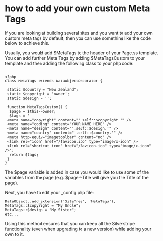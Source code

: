 # how to add your own custom Meta Tags
If you are looking at building several sites and you want to add your own custom meta tags by default, then you can use something like the code below to achieve this. 

Usually, you would add $MetaTags to the header of your Page.ss template.  You can add further Meta Tags by adding $MetaTagsCustom to your template and then adding the following class to your php code:

~~~ {php}

<?php
Class MetaTags extends DataObjectDecorator {

 static $country = "New Zealand";
 static $copyright = 'owner';
 static $design = '';

 function MetaTagsCustom() {
  $page = $this->owner;
  $tags = '
 <meta name="copyright" content="'.self::$copyright.'" />
 <meta name="coding" content="YOUR NAME HERE" />
 <meta name="design" content="'.self::$design.'" />
 <meta name="country" content="'.self::$country.'" />
 <meta http-equiv="imagetoolbar" content="no" />
 <link rel="icon" href="/favicon.ico" type="image/x-icon" />
 <link rel="shortcut icon" href="/favicon.ico" type="image/x-icon" />';
  return $tags;
 }
}

~~~

The $page variable is added in case you would like to use some of the variables from the page (e.g. $page->Title will give you the Title of the page).

Next, you have to edit your _config.php file:

~~~ {php}
DataObject::add_extension('SiteTree', 'MetaTags');
MetaTags::$copyright = "My Uncle";
MetaTags::$design = "My Sister";
etc...
~~~

Using this method ensures that you can keep all the Silverstripe functionality (even when upgrading to a new version) while adding your own to it.

